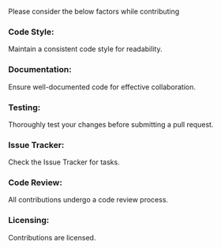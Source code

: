 Please consider the below factors while contributing
### Code Style:
Maintain a consistent code style for readability.
### Documentation:
Ensure well-documented code for effective collaboration.
### Testing:
Thoroughly test your changes before submitting a pull request.
### Issue Tracker:
Check the Issue Tracker for tasks.
### Code Review:
All contributions undergo a code review process.
### Licensing:
Contributions are licensed.
